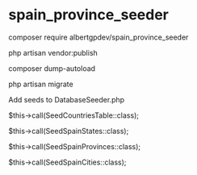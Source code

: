# spain_province_seeder

composer require albertgpdev/spain_province_seeder

php artisan vendor:publish

composer dump-autoload

php artisan migrate

Add seeds to DatabaseSeeder.php

$this->call(SeedCountriesTable::class);

$this->call(SeedSpainStates::class);

$this->call(SeedSpainProvinces::class);

$this->call(SeedSpainCities::class);

